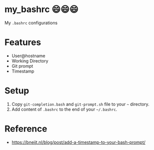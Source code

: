 # my_bashrc :smile::smile::smile:
My `.bashrc` configurations

# Features
- User@hostname
- Working Directory
- Git prompt
- Timestamp

# Setup
1. Copy `git-completion.bash` and `git-prompt.sh` file to your `~` directory.
2. Add content of `.bashrc` to the end of your `~/.bashrc`.

# Reference
- <https://bneijt.nl/blog/post/add-a-timestamp-to-your-bash-prompt/>
